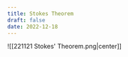 ```yaml
---
title: Stokes Theorem
draft: false
date: 2022-12-18
---
```


![[221121 Stokes' Theorem.png|center]]




